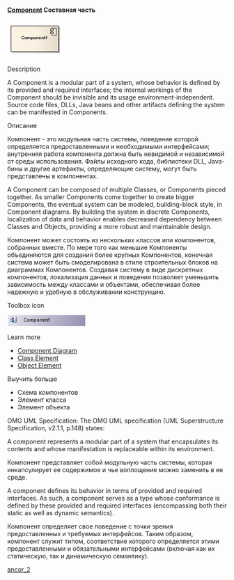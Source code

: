 #### [Component](https://sparxsystems.com/enterprise_architect_user_guide/15.1/model_domains/component.html) Составная часть

![](_src/d-component.png)

Description

A Component is a modular part of a system, whose behavior is defined by its provided and required interfaces; the internal workings of the Component should be invisible and its usage environment-independent. Source code files, DLLs, Java beans and other artifacts defining the system can be manifested in Components.

Описание

Компонент - это модульная часть системы, поведение которой определяется предоставленными и необходимыми интерфейсами; внутренняя работа компонента должна быть невидимой и независимой от среды использования. Файлы исходного кода, библиотеки DLL, Java-бины и другие артефакты, определяющие систему, могут быть представлены в компонентах.

A Component can be composed of multiple Classes, or Components pieced together. As smaller Components come together to create bigger Components, the eventual system can be modeled, building-block style, in Component diagrams. By building the system in discrete Components, localization of data and behavior enables decreased dependency between Classes and Objects, providing a more robust and maintainable design.

Компонент может состоять из нескольких классов или компонентов, собранных вместе. По мере того как меньшие Компоненты объединяются для создания более крупных Компонентов, конечная система может быть смоделирована в стиле строительных блоков на диаграммах Компонентов. Создавая систему в виде дискретных компонентов, локализация данных и поведения позволяет уменьшить зависимость между классами и объектами, обеспечивая более надежную и удобную в обслуживании конструкцию.

Toolbox icon

![](_src/e-component.png)

Learn more
* [Component Diagram](https://sparxsystems.com/enterprise_architect_user_guide/15.1/model_domains/componentdiagram.html)
* [Class Element](https://sparxsystems.com/enterprise_architect_user_guide/15.1/model_domains/class.html)
* [Object Element](https://sparxsystems.com/enterprise_architect_user_guide/15.1/model_domains/object.html)

Выучить больше
* Схема компонентов
* Элемент класса
* Элемент объекта

OMG UML Specification:
The OMG UML specification (UML Superstructure Specification, v2.1.1, p.148) states:

A component represents a modular part of a system that encapsulates its contents and whose manifestation is replaceable within its environment.

Компонент представляет собой модульную часть системы, которая инкапсулирует ее содержимое и чье воплощение можно заменить в ее среде.

A component defines its behavior in terms of provided and required interfaces. As such, a component serves as a type whose conformance is defined by these provided and required interfaces (encompassing both their static as well as dynamic semantics).

Компонент определяет свое поведение с точки зрения предоставленных и требуемых интерфейсов. Таким образом, компонент служит типом, соответствие которого определяется этими предоставленными и обязательными интерфейсами (включая как их статическую, так и динамическую семантику).

<a href="follow%2Fancor_2.md" target="_blank">ancor_2</a>



